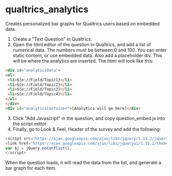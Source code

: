 # qualtrics_analytics
Creates personalized bar graphs for Qualtrics users based on embedded data. 


1) Create a "Text Question" in Qualtrics.<br>
2) Open the html editor of the question in Qualtrics, and add a list of numerical data. The numbers must be between 0 and 100. You can enter static content, or use embedded data. Also add a placeholder div. This will be where the analytics are inserted. The html will look like this:

```html
<div id="analyticsData">
<ul>
 <li>${e://Field/Topic1}</li>
 <li>${e://Field/Topic2}</li>
 <li>${e://Field/Topic3}</li>
 <li>${e://Field/Topic4}</li>
</ul>
</div>
<div id="analyticsContainer">[Analytics will go here]</div>
````

3) Click "Add Javascript" in the question, and copy question_embed.js into the script editor<br>
4) Finally, go to Look & Feel, Header of the survey and add the following:

```javascript
<script src="https://ajax.googleapis.com/ajax/libs/jquery/1.11.2/jquery.min.js"></script>
<link href="https://ajax.googleapis.com/ajax/libs/jqueryui/1.11.2/themes/smoothness/jquery-ui.css" rel="stylesheet" /><script src="https://ajax.googleapis.com/ajax/libs/jqueryui/1.11.2/jquery-ui.min.js"></script><script>
var $j = jQuery.noConflict();
</script>
```

When the question loads, it will read the data from the list, and generate a bar graph for each item. 
